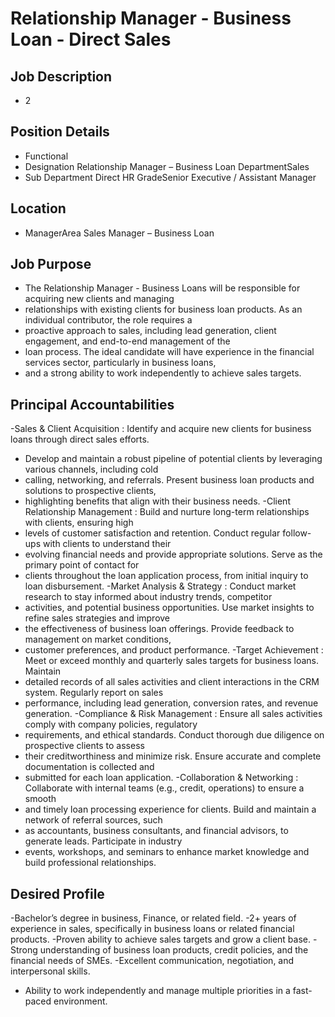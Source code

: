 # Relationship Manager - Business Loan - Direct Sales

## Job Description

* 2

## Position Details

* Functional
* Designation Relationship Manager – Business Loan DepartmentSales
* Sub Department Direct HR GradeSenior Executive / Assistant Manager

## Location

* ManagerArea Sales Manager – Business Loan

## Job Purpose

* The  Relationship  Manager  -  Business  Loans  will  be  responsible  for  acquiring  new  clients  and  managing
* relationships with existing clients for business loan products. As an individual contributor, the role requires a
* proactive approach to sales, including lead generation, client engagement, and end-to-end management of the
* loan process. The ideal candidate will have experience in the financial services sector, particularly in business loans,
* and a strong ability to work independently to achieve sales targets.

## Principal Accountabilities

-Sales & Client Acquisition  : Identify and acquire new clients for business loans through direct sales efforts.
* Develop and maintain a robust pipeline of potential clients by leveraging various channels, including cold
* calling, networking, and referrals. Present business loan products and solutions to prospective clients,
* highlighting benefits that align with their business needs.
-Client Relationship Management  : Build and nurture long-term relationships with clients, ensuring high
* levels of customer satisfaction and retention. Conduct regular follow-ups with clients to understand their
* evolving financial needs and provide appropriate solutions. Serve as the primary point of contact for
* clients throughout the loan application process, from initial inquiry to loan disbursement.
-Market Analysis & Strategy  : Conduct market research to stay informed about industry trends, competitor
* activities, and potential business opportunities. Use market insights to refine sales strategies and improve
* the effectiveness of business loan offerings. Provide feedback to management on market conditions,
* customer preferences, and product performance.
-Target Achievement  : Meet or exceed monthly and quarterly sales targets for business loans. Maintain
* detailed records of all sales activities and client interactions in the CRM system. Regularly report on sales
* performance, including lead generation, conversion rates, and revenue generation.
-Compliance & Risk Management  : Ensure all sales activities comply with company policies, regulatory
* requirements, and ethical standards. Conduct thorough due diligence on prospective clients to assess
* their creditworthiness and minimize risk. Ensure accurate and complete documentation is collected and
* submitted for each loan application.
-Collaboration & Networking   : Collaborate with internal teams (e.g., credit, operations) to ensure a smooth
* and timely loan processing experience for clients. Build and maintain a network of referral sources, such
* as accountants, business consultants, and financial advisors, to generate leads. Participate in industry
* events, workshops, and seminars to enhance market knowledge and build professional relationships.

## Desired Profile

-Bachelor’s degree in business, Finance, or related field.
-2+ years of experience in sales, specifically in business loans or related financial products.
-Proven ability to achieve sales targets and grow a client base.
-Strong understanding of business loan products, credit policies, and the financial needs of SMEs.
-Excellent communication, negotiation, and interpersonal skills.
- Ability to work independently and manage multiple priorities in a fast-paced environment.

